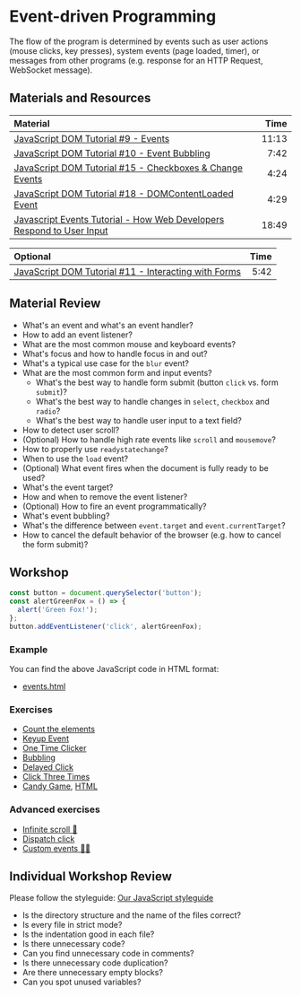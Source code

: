 # Event-driven Programming

The flow of the program is determined by events such as user actions (mouse
clicks, key presses), system events (page loaded, timer), or messages from other
programs (e.g. response for an HTTP Request, WebSocket message).

## Materials and Resources

| Material                                                                                              | Time  |
| :---------------------------------------------------------------------------------------------------- | ----: |
| [JavaScript DOM Tutorial #9 - Events](https://youtu.be/ndz6iH6o1ms)                                   | 11:13 |
| [JavaScript DOM Tutorial #10 - Event Bubbling](https://youtu.be/SqQZ8SttQsI)                          |  7:42 |
| [JavaScript DOM Tutorial #15 - Checkboxes & Change Events](https://youtu.be/D-sSNQfz_1s)              |  4:24 |
| [JavaScript DOM Tutorial #18 - DOMContentLoaded Event](https://youtu.be/G5Or47gPH-4)                  |  4:29 |
| [Javascript Events Tutorial - How Web Developers Respond to User Input](https://youtu.be/e57ReoUn6kM) | 18:49 |

| Optional                                                                                              | Time  |
| :---------------------------------------------------------------------------------------------------- | ----: |
| [JavaScript DOM Tutorial #11 - Interacting with Forms](https://youtu.be/n4B7vY9SIds)                  |  5:42 |

## Material Review

- What's an event and what's an event handler?
  <!--
    Event = something happened
    A real life action what you want to handle in your program.
    - an automatic door, action: you walked into the observed area
    - the elevator, action: you pushed the button
    - rendering website, action: content loaded
    - communicating with the server, action: response received

    An event handler is basically a callback function which is executed when the
    event happened
  -->
- How to add an event listener?
  <!--
    - the legacy way is the use the on... methods, e.g. onclick, onload, etc.
    - the more modern way is to use the `addEventListener()` function which is
      more flexible, e.g. you can attach multiple event handlers to the same
      event.
  -->
- What are the most common mouse and keyboard events?
  <!--
  - Mouse: `click` is the most common, sometimes `mouseenter`, `mouseleave`,
    `mousemove` are used
  - Keyboard: if you need low level control use `keydown` or `keyup`, but most
    of the time it's easier to use a higher level event like, `change`, `input`.
  -->
- What's focus and how to handle focus in and out?
- What's a typical use case for the `blur` event?
  <!--
    Focused element is the currently active element, you can type and interact
    with the focused element. Only one element can be focused.
    Use the `focus()` function to move the focus in.

    Use the `blur` event to handle the case when user left an element, this is a
    good place to do validation in a text field.
  -->
- What are the most common form and input events?
  - What's the best way to handle form submit
    (button `click` vs. form `submit`)?
    <!--
    - form `submit` event: use this instead of mouse click on the submit button,
      as it works with multiple buttons and on the enter key press as well
    -->
  - What's the best way to handle changes in `select`, `checkbox` and `radio`?
    <!--
    - use the `change` event on `select`, `checkbox` and `radio` elements to
      handle the state change
    -->
  - What's the best way to handle user input to a text field?
    <!--
    - use the `input` event to detect user input in a text field, this is better
      than using `keydown` event since it also works with copy & paste,
      voice, pen and other input methods. The `change` event only fires once the
      user left the text field, that's not what you usually want.
    -->
- How to detect user scroll?
  <!--
  - `scroll`, but watch out because this fires in a very high rate, see the next
    question.
  -->
- (Optional) How to handle high rate events like `scroll` and `mousemove`?
  <!--
    These events fire too many times, and it'll result in too many execution
    (too much CPU, or too many HTTP requests).
    You usually want to throttle these events meaning that you limit the number
    of actual execution.

    Here is a simple solution:

    let timeout = null;

    element.addEventListener('scroll', event => {
      if(timeout != null) return;

      timeout = setTimeout(() => {
        doWork(); // do the actual execution

        timeout = null;
      }, 250);
    });
  -->
- How to properly use `readystatechange`?
  <!--
    Why is it fired 4 times? => because there are 4 stages of an XHR request:
    open -> headers received -> loading -> done
    Most of the time we're interested in the `done` state, so we check
    `xhr.readyState === XMLHttpRequest.DONE`
  -->
- When to use the `load` event?
  <!--
    The load event can be used to detect a fully-loaded page. (each stylesheet,
    image, subframes, etc...)
    It is fired on the window element, window.addEventListener('load', ...);
  -->
- (Optional) What event fires when the document is fully ready to be used?
   <!--
     The `DOMContentLoaded` event is fired when the document has been completely
     loaded and parsed, without waiting for stylesheets, images, and subframes
     to finish loading
     It is fired on the document object,
     document.addEventListener('DOMContentLoaded, ...);
   -->
- What's the event target?
  <!--
    EventTarget is an interface implemented by objects that can receive events
    and may have listeners for them.
    Element, document, and window are the most common event targets, but other
    objects can be event targets too, for example XMLHttpRequest, AudioNode,
    AudioContext, and others.
  -->
- How and when to remove the event listener?
  <!--
    `removeEventListener()`: best practice is the remove the event listener once
    it's not needed any more to spare resources: CPU and memory,
    and generally to avoid bugs.
  -->
- (Optional) How to fire an event programmatically?
  <!-- `dispatchEvent`
    Fires the event on the EventTarget
  -->
- What's event bubbling?
  <!--
    The browser checks to see if the element that was actually clicked on has an
    onclick event handler registered on it in the bubbling phase, and runs it if
    so.
    Then it moves on to the next immediate ancestor element and does the same
    thing, then the next one, and so on until it reaches the <html> element.
  -->
- What's the difference between `event.target` and `event.currentTarget`?
  <!--
    event.target: the originator HTMLElement which dispatched the event
    event.currentTarget: the HTMLElement on we handle the event
  -->
- How to cancel the default behavior of the browser (e.g. how to cancel the
  form submit)?
  <!--
    The `preventDefault()` method prevents the default behavior, like anchor
    navigation and form submission
  -->

## Workshop

```javascript
const button = document.querySelector('button');
const alertGreenFox = () => {
  alert('Green Fox!');
};
button.addEventListener('click', alertGreenFox);
```

### Example

You can find the above JavaScript code in HTML format:

- [events.html](assets/events.html)

### Exercises

- [Count the elements](counter/counter.html)
- [Keyup Event](keyup/keyup.html)
- [One Time Clicker](click-once/click-once.html)
- [Bubbling](bubbling/bubbling.html)
- [Delayed Click](delayed-click/README.md)
- [Click Three Times](click-three-times/README.md)
- [Candy Game](candy-game/game.js), [HTML](candy-game/game.html)

### Advanced exercises

- [Infinite scroll 💪](infinite-scroll/README.md)
- [Dispatch click](dispatch-click/index.html)
- [Custom events 💪💪](custom-events/index.html)

## Individual Workshop Review

Please follow the styleguide: [Our JavaScript styleguide](../../styleguide/javascript.md)

- Is the directory structure and the name of the files correct?
- Is every file in strict mode?
- Is the indentation good in each file?
- Is there unnecessary code?
- Can you find unnecessary code in comments?
- Is there unnecessary code duplication?
- Are there unnecessary empty blocks?
- Can you spot unused variables?
